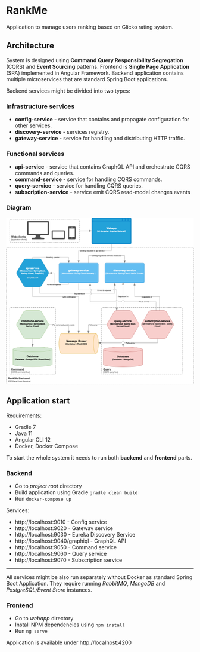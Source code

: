 # RankMe
Application to manage users ranking based on Glicko rating system.
## Architecture
System is designed using **Command Query Responsibility Segregation** (CQRS) and **Event Sourcing** patterns.
Frontend is **Single Page Application** (SPA) implemented in Angular Framework.
Backend application contains multiple microservices that are standard Spring Boot applications.

Backend services might be divided into two types:

### Infrastructure services
- **config-service** - service that contains and propagate configuration for other services.
- **discovery-service** - services registry.
- **gateway-service** - service for handling and distributing HTTP traffic.

### Functional services
- **api-service** - service that contains GraphQL API and orchestrate CQRS commands and queries.
- **command-service** - service for handling CQRS commands.
- **query-service** - service for handling CQRS queries.
- **subscription-service** - service emit CQRS read-model changes events

### Diagram
![Architecture diagram](architecture-diagram.png)

## Application start
Requirements:
- Gradle 7
- Java 11
- Angular CLI 12
- Docker, Docker Compose

To start the whole system it needs to run both **backend** and **frontend** parts.

### Backend
- Go to *project root* directory
- Build application using Gradle `gradle clean build`
- Run `docker-compose up`

Services:
- http://localhost:9010 - Config service
- http://localhost:9020 - Gateway service
- http://localhost:9030 - Eureka Discovery Service
- http://localhost:9040/graphiql - GraphQL API
- http://localhost:9050 - Command service
- http://localhost:9060 - Query service
- http://localhost:9070 - Subscription service
___
All services might be also run separately without Docker as standard Spring Boot Application. They require running *RabbitMQ*, *MongoDB* and *PostgreSQL/Event Store* instances.
### Frontend
- Go to *webapp* directory
- Install NPM dependencies using `npm install`
- Run `ng serve`

Application is available under http://localhost:4200